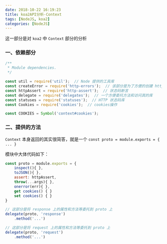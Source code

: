 ```yaml
---
date: 2018-10-22 16:19:23
title: koa2API分析-Context
tags: [NodeJS, koa2]
categories: [NodeJS]
---
```


这一部分是对 `koa2` 中 `Context` 部分的分析

### 一、依赖部分

``` javascript
/**
 * Module dependencies.
 */

const util = require('util');  // Node 提供的工具库
const createError = require('http-errors');  // 该部分是为了方便的创建 http 错误信息
const httpAssert = require('http-assert');  // 状态码断言
const delegate = require('delegates');  // 一个方便委托方法和访问其的库
const statuses = require('statuses');  // HTTP 状态码库
const Cookies = require('cookies');  // cookies操作

const COOKIES = Symbol('context#cookies');

```

### 二、提供的方法

`Context` 本身返回的其实很简答，就是一个 `const proto = module.exports = { ... }`

模块中大体代码如下：

``` javascript
const proto = module.exports = {
    inspect(){ },
    toJSON(){ },
    assert: httpAssert,
    throw(...args){ },
    onerror(err){ },
    get cookies() { }
    set cookies() { }
}

// 这部分是将 response 上的属性和方法等委托到 proto 上
delegate(proto, 'response')
	.method('...')

// 这部分是将 request 上的属性和方法等委托到 proto 上
delegate(proto, 'request')
	.method('...')

```

